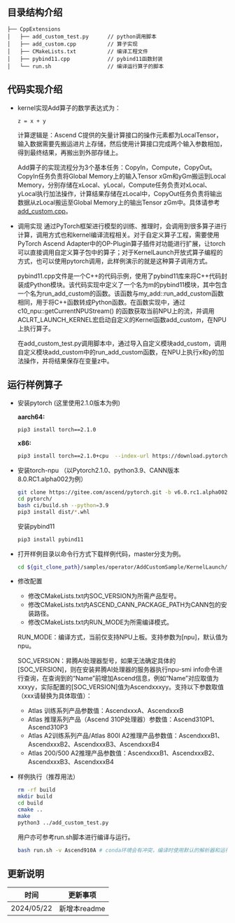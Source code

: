 ## 目录结构介绍

```
├── CppExtensions
│   ├── add_custom_test.py      // python调用脚本
│   ├── add_custom.cpp          // 算子实现
│   ├── CMakeLists.txt          // 编译工程文件
│   ├── pybind11.cpp            // pybind11函数封装
│   └── run.sh                  // 编译运行算子的脚本
```

## 代码实现介绍

- kernel实现Add算子的数学表达式为：

  ```
  z = x + y
  ```

  计算逻辑是：Ascend C提供的矢量计算接口的操作元素都为LocalTensor，输入数据需要先搬运进片上存储，然后使用计算接口完成两个输入参数相加，得到最终结果，再搬出到外部存储上。

  Add算子的实现流程分为3个基本任务：CopyIn，Compute，CopyOut。CopyIn任务负责将Global Memory上的输入Tensor xGm和yGm搬运到Local Memory，分别存储在xLocal、yLocal，Compute任务负责对xLocal、yLocal执行加法操作，计算结果存储在zLocal中，CopyOut任务负责将输出数据从zLocal搬运至Global Memory上的输出Tensor zGm中。具体请参考[add_custom.cpp](./add_custom.cpp)。
- 调用实现
  通过PyTorch框架进行模型的训练、推理时，会调用到很多算子进行计算，调用方式也和kernel编译流程相关。对于自定义算子工程，需要使用PyTorch Ascend Adapter中的OP-Plugin算子插件对功能进行扩展，让torch可以直接调用自定义算子包中的算子；对于KernelLaunch开放式算子编程的方式，也可以使用pytorch调用，此样例演示的就是这种算子调用方式。

  pybind11.cpp文件是一个C++的代码示例，使用了pybind11库来将C++代码封装成Python模块。该代码实现中定义了一个名为m的pybind11模块，其中包含一个名为run_add_custom的函数。该函数与my_add::run_add_custom函数相同，用于将C++函数转成Python函数。在函数实现中，通过c10_npu::getCurrentNPUStream() 的函数获取当前NPU上的流，并调用ACLRT_LAUNCH_KERNEL宏启动自定义的Kernel函数add_custom，在NPU上执行算子。

  在add_custom_test.py调用脚本中，通过导入自定义模块add_custom，调用自定义模块add_custom中的run_add_custom函数，在NPU上执行x和y的加法操作，并将结果保存在变量z中。

## 运行样例算子

- 安装pytorch (这里使用2.1.0版本为例)

  **aarch64:**

  ```bash
  pip3 install torch==2.1.0
  ```

  **x86:**

  ```bash
  pip3 install torch==2.1.0+cpu  --index-url https://download.pytorch.org/whl/cpu
  ```
- 安装torch-npu （以Pytorch2.1.0、python3.9、CANN版本8.0.RC1.alpha002为例）

  ```bash
  git clone https://gitee.com/ascend/pytorch.git -b v6.0.rc1.alpha002-pytorch2.1.0
  cd pytorch/
  bash ci/build.sh --python=3.9
  pip3 install dist/*.whl
  ```

  安装pybind11

  ```bash
  pip3 install pybind11
  ```
- 打开样例目录以命令行方式下载样例代码，master分支为例。

  ```bash
  cd ${git_clone_path}/samples/operator/AddCustomSample/KernelLaunch/CppExtensions
  ```
- 修改配置

  * 修改CMakeLists.txt内SOC_VERSION为所需产品型号。
  * 修改CMakeLists.txt内ASCEND_CANN_PACKAGE_PATH为CANN包的安装路径。
  * 修改CMakeLists.txt内RUN_MODE为所需编译模式。

  RUN_MODE：编译方式，当前仅支持NPU上板。支持参数为[npu]，默认值为npu。

  SOC_VERSION：昇腾AI处理器型号，如果无法确定具体的[SOC_VERSION]，则在安装昇腾AI处理器的服务器执行npu-smi info命令进行查询，在查询到的“Name”前增加Ascend信息，例如“Name”对应取值为xxxyy，实际配置的[SOC_VERSION]值为Ascendxxxyy。支持以下参数取值（xxx请替换为具体取值）：

  - Atlas 训练系列产品参数值：AscendxxxA、AscendxxxB
  - Atlas 推理系列产品（Ascend 310P处理器）参数值：Ascend310P1、Ascend310P3
  - Atlas A2训练系列产品/Atlas 800I A2推理产品参数值：AscendxxxB1、AscendxxxB2、AscendxxxB3、AscendxxxB4
  - Atlas 200/500 A2推理产品参数值：AscendxxxB1、AscendxxxB2、AscendxxxB3、AscendxxxB4
- 样例执行（推荐用法）

  ```bash
  rm -rf build
  mkdir build
  cd build
  cmake ..
  make
  python3 ../add_custom_test.py
  ```

  用户亦可参考run.sh脚本进行编译与运行。

  ```bash
  bash run.sh -v Ascend910A # conda环境会有冲突，编译时使用默认的解析器和运行时的会不一致
  ```

## 更新说明

| 时间       | 更新事项     |
| ---------- | ------------ |
| 2024/05/22 | 新增本readme |
